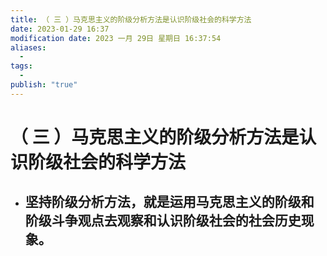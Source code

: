 ```yaml
---
title: （ 三 ）马克思主义的阶级分析方法是认识阶级社会的科学方法
date: 2023-01-29 16:37
modification date: 2023 一月 29日 星期日 16:37:54
aliases:
  - 
tags:
  - 
publish: "true"
---
```


# （ 三 ）马克思主义的阶级分析方法是认识阶级社会的科学方法

- 坚持阶级分析方法，就是运用马克思主义的阶级和阶级斗争观点去观察和认识阶级社会的社会历史现象。
	- 